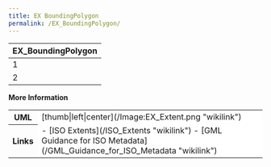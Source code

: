 ```yaml
---
title: EX BoundingPolygon
permalink: /EX_BoundingPolygon/
---
```


| EX_BoundingPolygon |
|:--------------------|
| 1                   |
| 2                   |

**More Information**

<table class="wikitable">
<tr>
<th>
UML

</th>
<td bgcolor="FFFFFF">
[thumb|left|center](/Image:EX_Extent.png "wikilink")

</td>
</tr>
<tr>
<th>
Links

</th>
<td bgcolor="FFFFFF">
-   [ISO Extents](/ISO_Extents "wikilink")
-   [GML Guidance for ISO Metadata](/GML_Guidance_for_ISO_Metadata "wikilink")

</td>
</tr>
</table>
